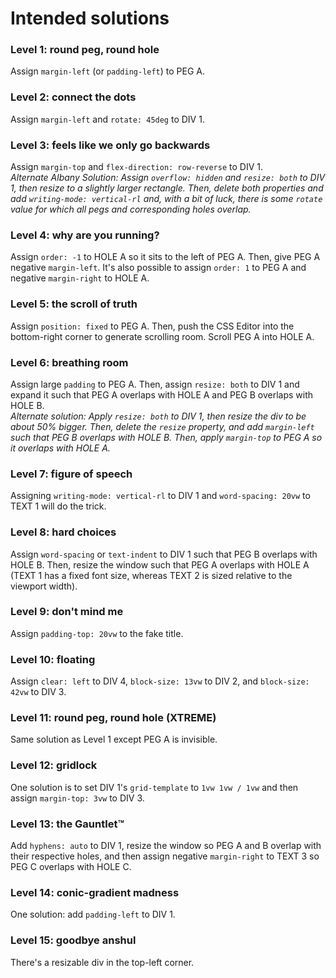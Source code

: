 # Intended solutions

### Level 1: round peg, round hole

Assign `margin-left` (or `padding-left`) to PEG A.

### Level 2: connect the dots

Assign `margin-left` and `rotate: 45deg` to DIV 1.

### Level 3: feels like we only go backwards

Assign `margin-top` and `flex-direction: row-reverse` to DIV 1.  
_Alternate Albany Solution: Assign `overflow: hidden` and `resize: both` to DIV 1, then resize to a slightly larger rectangle. Then, delete both properties and add `writing-mode: vertical-rl` and, with a bit of luck, there is some `rotate` value for which all pegs and corresponding holes overlap._

### Level 4: why are you running?

Assign `order: -1` to HOLE A so it sits to the left of PEG A. Then, give PEG A negative `margin-left`. It's also possible to assign `order: 1` to PEG A and negative `margin-right` to HOLE A.

### Level 5: the scroll of truth

Assign `position: fixed` to PEG A. Then, push the CSS Editor into the bottom-right corner to generate scrolling room. Scroll PEG A into HOLE A.

### Level 6: breathing room

Assign large `padding` to PEG A. Then, assign `resize: both` to DIV 1 and expand it such that PEG A overlaps with HOLE A and PEG B overlaps with HOLE B.  
_Alternate solution: Apply `resize: both` to DIV 1, then resize the div to be about 50% bigger. Then, delete the `resize` property, and add `margin-left` such that PEG B overlaps with HOLE B. Then, apply `margin-top` to PEG A so it overlaps with HOLE A._

### Level 7: figure of speech

Assigning `writing-mode: vertical-rl` to DIV 1 and `word-spacing: 20vw` to TEXT 1 will do the trick.

### Level 8: hard choices

Assign `word-spacing` or `text-indent` to DIV 1 such that PEG B overlaps with HOLE B. Then, resize the window such that PEG A overlaps with HOLE A (TEXT 1 has a fixed font size, whereas TEXT 2 is sized relative to the viewport width).

### Level 9: don't mind me

Assign `padding-top: 20vw` to the fake title.

### Level 10: floating

Assign `clear: left` to DIV 4, `block-size: 13vw` to DIV 2, and `block-size: 42vw` to DIV 3.

### Level 11: round peg, round hole (XTREME)

Same solution as Level 1 except PEG A is invisible.

### Level 12: gridlock

One solution is to set DIV 1's `grid-template` to `1vw 1vw / 1vw` and then assign `margin-top: 3vw` to DIV 3.

### Level 13: the Gauntlet™

Add `hyphens: auto` to DIV 1, resize the window so PEG A and B overlap with their respective holes, and then assign negative `margin-right` to TEXT 3 so PEG C overlaps with HOLE C.

### Level 14: conic-gradient madness

One solution: add `padding-left` to DIV 1.

### Level 15: goodbye anshul

There's a resizable div in the top-left corner.
